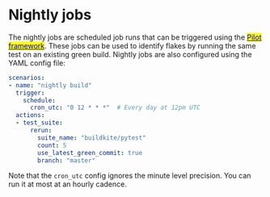 # Nightly jobs

The nightly jobs are scheduled job runs that can be triggered using the [<mark style="color:blue;">Pilot framework</mark>](https://docs.aviator.co/reference/pilot-automated-actions). These jobs can be used to identify flakes by running the same test on an existing green build. Nightly jobs are also configured using the YAML config file:

```yaml
scenarios:
- name: "nightly build"
  trigger:
    schedule:
      cron_utc: "0 12 * * *"  # Every day at 12pm UTC
  actions:
  - test_suite:
      rerun:
        suite_name: "buildkite/pytest"
        count: 5
        use_latest_green_commit: true
        branch: "master"
```

Note that the `cron_utc` config ignores the minute level precision. You can run it at most at an hourly cadence.
